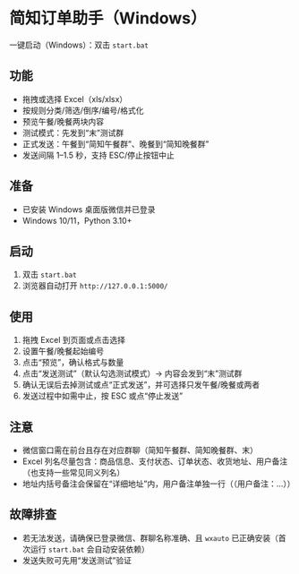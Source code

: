 # 简知订单助手（Windows）

一键启动（Windows）：双击 `start.bat`

## 功能
- 拖拽或选择 Excel（xls/xlsx）
- 按规则分类/筛选/倒序/编号/格式化
- 预览午餐/晚餐两块内容
- 测试模式：先发到“末”测试群
- 正式发送：午餐到“简知午餐群”、晚餐到“简知晚餐群”
- 发送间隔 1–1.5 秒，支持 ESC/停止按钮中止

## 准备
- 已安装 Windows 桌面版微信并已登录
- Windows 10/11，Python 3.10+

## 启动
1. 双击 `start.bat`
2. 浏览器自动打开 `http://127.0.0.1:5000/`

## 使用
1. 拖拽 Excel 到页面或点击选择
2. 设置午餐/晚餐起始编号
3. 点击“预览”，确认格式与数量
4. 点击“发送测试”（默认勾选测试模式）→ 内容会发到“末”测试群
5. 确认无误后去掉测试或点“正式发送”，并可选择只发午餐/晚餐或两者
6. 发送过程中如需中止，按 ESC 或点“停止发送”

## 注意
- 微信窗口需在前台且存在对应群聊（简知午餐群、简知晚餐群、末）
- Excel 列名尽量包含：商品信息、支付状态、订单状态、收货地址、用户备注（也支持一些常见同义列名）
- 地址内括号备注会保留在“详细地址”内，用户备注单独一行（（用户备注：…））

## 故障排查
- 若无法发送，请确保已登录微信、群聊名称准确、且 `wxauto` 已正确安装（首次运行 `start.bat` 会自动安装依赖）
- 发送失败可先用“发送测试”验证